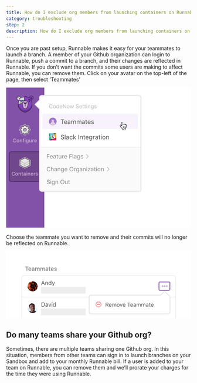 ```yaml
---
title: How do I exclude org members from launching containers on Runnable ?
category: troubleshooting
step: 2
description: How do I exclude org members from launching containers on Runnable ?
---
```


Once you are past setup, Runnable makes it easy for your teammates to launch a branch. A member of your Github organization can login to Runnable, push a commit to a branch, and their changes are reflected in Runnable.
If you don’t want the commits some users are making to affect Runnable, you can remove them. Click on your avatar on the top-left of the page, then select ‘Teammates’

![Branch container](/images/exclude_org1.png)

Choose the teammate you want to remove and their commits will no longer be reflected on Runnable.

![Branch container](/images/exclude_orgs2.png)

## Do many teams share your Github org?

Sometimes, there are multiple teams sharing one Github org. In this situation, members from other teams can sign in to launch branches on your Sandbox and add to your monthly Runnable bill. If a user is added to your team on Runnable, you can remove them and we’ll prorate your charges for the time they were using Runnable.
